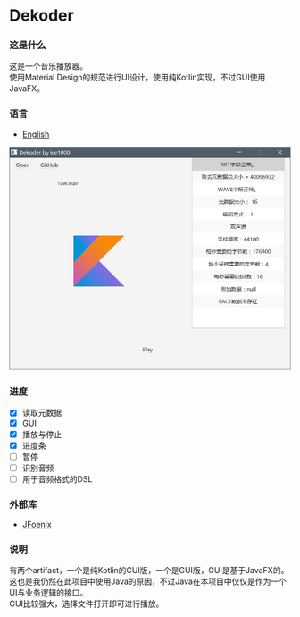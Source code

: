 # Dekoder

### 这是什么
这是一个音乐播放器。<br/>
使用Material Design的规范进行UI设计，使用纯Kotlin实现，不过GUI使用JavaFX。

### 语言
+ [English](./README.md)

![0](./art/01.jpg)

### 进度
+ [X] 读取元数据
+ [X] GUI
+ [X] 播放与停止
+ [X] 进度条
+ [ ] 暂停
+ [ ] 识别音频
+ [ ] 用于音频格式的DSL

### 外部库
+ [JFoenix](https://github.com/jfoenixadmin/JFoenix)

### 说明
有两个artifact，一个是纯Kotlin的CUI版，一个是GUI版，GUI是基于JavaFX的。<br/>
这也是我仍然在此项目中使用Java的原因，不过Java在本项目中仅仅是作为一个UI与业务逻辑的接口。<br/>
GUI比较强大，选择文件打开即可进行播放。
